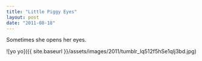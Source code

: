 ```yaml
---
title: "Little Piggy Eyes"
layout: post
date: "2011-08-18"
---
```


Sometimes she opens her eyes.

![yo yo]({{ site.baseurl }}/assets/images/2011/tumblr_lq512f5hSe1qlj3bd.jpg)
